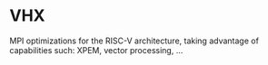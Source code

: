 # VHX
MPI optimizations for the RISC-V architecture, taking advantage of 
capabilities such: XPEM, vector processing, ...

